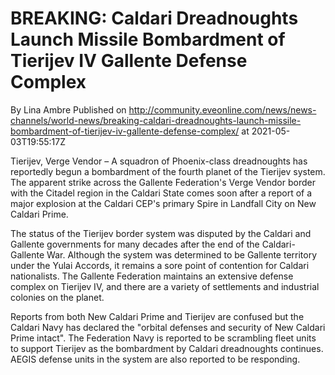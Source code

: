 # BREAKING: Caldari Dreadnoughts Launch Missile Bombardment of Tierijev IV Gallente Defense Complex
By Lina Ambre
Published on http://community.eveonline.com/news/news-channels/world-news/breaking-caldari-dreadnoughts-launch-missile-bombardment-of-tierijev-iv-gallente-defense-complex/ at 2021-05-03T19:55:17Z

Tierijev, Verge Vendor – A squadron of Phoenix-class dreadnoughts has reportedly begun a bombardment of the fourth planet of the Tierijev system. The apparent strike across the Gallente Federation's Verge Vendor border with the Citadel region in the Caldari State comes soon after a report of a major explosion at the Caldari CEP's primary Spire in Landfall City on New Caldari Prime.

The status of the Tierijev border system was disputed by the Caldari and Gallente governments for many decades after the end of the Caldari-Gallente War. Although the system was determined to be Gallente territory under the Yulai Accords, it remains a sore point of contention for Caldari nationalists. The Gallente Federation maintains an extensive defense complex on Tierijev IV, and there are a variety of settlements and industrial colonies on the planet.

Reports from both New Caldari Prime and Tierijev are confused but the Caldari Navy has declared the "orbital defenses and security of New Caldari Prime intact". The Federation Navy is reported to be scrambling fleet units to support Tierijev as the bombardment by Caldari dreadnoughts continues. AEGIS defense units in the system are also reported to be responding.

&nbsp;

